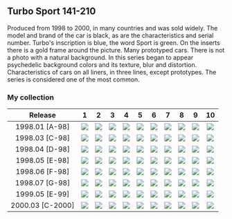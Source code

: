 ## Turbo Sport 141-210

Produced from 1998 to 2000, in many countries and was sold widely. The model and brand of the car is black, as are the
characteristics and serial number. Turbo's inscription is blue, the word Sport is green. On the inserts there is a gold
frame around the picture. Many prototyped cars. There is not a photo with a natural background. In this series began to
appear psychedelic background colors and its texture, blur and distortion. Characteristics of cars on all liners, in
three lines, except prototypes. The series is considered one of the most common.

### My collection

|     Release      |                                                             1                                                              |                                                             2                                                              |                                                             3                                                              |                                                             4                                                              |                                                             5                                                              |                                                             6                                                              |                                                             7                                                              |                                                             8                                                              |                                                             9                                                              |                                                             10                                                             |
|:----------------:|:--------------------------------------------------------------------------------------------------------------------------:|:--------------------------------------------------------------------------------------------------------------------------:|:--------------------------------------------------------------------------------------------------------------------------:|:--------------------------------------------------------------------------------------------------------------------------:|:--------------------------------------------------------------------------------------------------------------------------:|:--------------------------------------------------------------------------------------------------------------------------:|:--------------------------------------------------------------------------------------------------------------------------:|:--------------------------------------------------------------------------------------------------------------------------:|:--------------------------------------------------------------------------------------------------------------------------:|:--------------------------------------------------------------------------------------------------------------------------:|
|  1998.01 [A-98]  |            [<img src='thumbnails/outer/1998_01{A-98}[10]/1.5.png'>](thumbnails/outer/1998_01{A-98}[10]/1.5.png)            |            [<img src='thumbnails/outer/1998_01{A-98}[10]/2.5.png'>](thumbnails/outer/1998_01{A-98}[10]/2.5.png)            | [<img src='/collection/gum_wrappers/kent/turbo//missed_outer.png'>](/collection/gum_wrappers/kent/turbo//missed_outer.png) | [<img src='/collection/gum_wrappers/kent/turbo//missed_outer.png'>](/collection/gum_wrappers/kent/turbo//missed_outer.png) | [<img src='/collection/gum_wrappers/kent/turbo//missed_outer.png'>](/collection/gum_wrappers/kent/turbo//missed_outer.png) | [<img src='/collection/gum_wrappers/kent/turbo//missed_outer.png'>](/collection/gum_wrappers/kent/turbo//missed_outer.png) |            [<img src='thumbnails/outer/1998_01{A-98}[10]/7.4.png'>](thumbnails/outer/1998_01{A-98}[10]/7.4.png)            |            [<img src='thumbnails/outer/1998_01{A-98}[10]/8.5.png'>](thumbnails/outer/1998_01{A-98}[10]/8.5.png)            | [<img src='/collection/gum_wrappers/kent/turbo//missed_outer.png'>](/collection/gum_wrappers/kent/turbo//missed_outer.png) | [<img src='/collection/gum_wrappers/kent/turbo//missed_outer.png'>](/collection/gum_wrappers/kent/turbo//missed_outer.png) |
|  1998.03 [C-98]  | [<img src='/collection/gum_wrappers/kent/turbo//missed_outer.png'>](/collection/gum_wrappers/kent/turbo//missed_outer.png) | [<img src='/collection/gum_wrappers/kent/turbo//missed_outer.png'>](/collection/gum_wrappers/kent/turbo//missed_outer.png) | [<img src='/collection/gum_wrappers/kent/turbo//missed_outer.png'>](/collection/gum_wrappers/kent/turbo//missed_outer.png) | [<img src='/collection/gum_wrappers/kent/turbo//missed_outer.png'>](/collection/gum_wrappers/kent/turbo//missed_outer.png) | [<img src='/collection/gum_wrappers/kent/turbo//missed_outer.png'>](/collection/gum_wrappers/kent/turbo//missed_outer.png) | [<img src='/collection/gum_wrappers/kent/turbo//missed_outer.png'>](/collection/gum_wrappers/kent/turbo//missed_outer.png) |            [<img src='thumbnails/outer/1998_03{C-98}[10]/7.4.png'>](thumbnails/outer/1998_03{C-98}[10]/7.4.png)            | [<img src='/collection/gum_wrappers/kent/turbo//missed_outer.png'>](/collection/gum_wrappers/kent/turbo//missed_outer.png) | [<img src='/collection/gum_wrappers/kent/turbo//missed_outer.png'>](/collection/gum_wrappers/kent/turbo//missed_outer.png) | [<img src='/collection/gum_wrappers/kent/turbo//missed_outer.png'>](/collection/gum_wrappers/kent/turbo//missed_outer.png) |
|  1998.04 [D-98]  |            [<img src='thumbnails/outer/1998_04{D-98}[10]/1.5.png'>](thumbnails/outer/1998_04{D-98}[10]/1.5.png)            |            [<img src='thumbnails/outer/1998_04{D-98}[10]/2.5.png'>](thumbnails/outer/1998_04{D-98}[10]/2.5.png)            | [<img src='/collection/gum_wrappers/kent/turbo//missed_outer.png'>](/collection/gum_wrappers/kent/turbo//missed_outer.png) |            [<img src='thumbnails/outer/1998_04{D-98}[10]/4.5.png'>](thumbnails/outer/1998_04{D-98}[10]/4.5.png)            |            [<img src='thumbnails/outer/1998_04{D-98}[10]/5.5.png'>](thumbnails/outer/1998_04{D-98}[10]/5.5.png)            |            [<img src='thumbnails/outer/1998_04{D-98}[10]/6.5.png'>](thumbnails/outer/1998_04{D-98}[10]/6.5.png)            | [<img src='/collection/gum_wrappers/kent/turbo//missed_outer.png'>](/collection/gum_wrappers/kent/turbo//missed_outer.png) |            [<img src='thumbnails/outer/1998_04{D-98}[10]/8.5.png'>](thumbnails/outer/1998_04{D-98}[10]/8.5.png)            |            [<img src='thumbnails/outer/1998_04{D-98}[10]/9.5.png'>](thumbnails/outer/1998_04{D-98}[10]/9.5.png)            | [<img src='/collection/gum_wrappers/kent/turbo//missed_outer.png'>](/collection/gum_wrappers/kent/turbo//missed_outer.png) |
|  1998.05 [E-98]  |            [<img src='thumbnails/outer/1998_05{E-98}[10]/1.5.png'>](thumbnails/outer/1998_05{E-98}[10]/1.5.png)            | [<img src='/collection/gum_wrappers/kent/turbo//missed_outer.png'>](/collection/gum_wrappers/kent/turbo//missed_outer.png) | [<img src='/collection/gum_wrappers/kent/turbo//missed_outer.png'>](/collection/gum_wrappers/kent/turbo//missed_outer.png) | [<img src='/collection/gum_wrappers/kent/turbo//missed_outer.png'>](/collection/gum_wrappers/kent/turbo//missed_outer.png) | [<img src='/collection/gum_wrappers/kent/turbo//missed_outer.png'>](/collection/gum_wrappers/kent/turbo//missed_outer.png) | [<img src='/collection/gum_wrappers/kent/turbo//missed_outer.png'>](/collection/gum_wrappers/kent/turbo//missed_outer.png) | [<img src='/collection/gum_wrappers/kent/turbo//missed_outer.png'>](/collection/gum_wrappers/kent/turbo//missed_outer.png) | [<img src='/collection/gum_wrappers/kent/turbo//missed_outer.png'>](/collection/gum_wrappers/kent/turbo//missed_outer.png) | [<img src='/collection/gum_wrappers/kent/turbo//missed_outer.png'>](/collection/gum_wrappers/kent/turbo//missed_outer.png) | [<img src='/collection/gum_wrappers/kent/turbo//missed_outer.png'>](/collection/gum_wrappers/kent/turbo//missed_outer.png) |
|  1998.06 [F-98]  |            [<img src='thumbnails/outer/1998_06{F-98}[10]/1.5.png'>](thumbnails/outer/1998_06{F-98}[10]/1.5.png)            | [<img src='/collection/gum_wrappers/kent/turbo//missed_outer.png'>](/collection/gum_wrappers/kent/turbo//missed_outer.png) |            [<img src='thumbnails/outer/1998_06{F-98}[10]/3.5.png'>](thumbnails/outer/1998_06{F-98}[10]/3.5.png)            |            [<img src='thumbnails/outer/1998_06{F-98}[10]/4.5.png'>](thumbnails/outer/1998_06{F-98}[10]/4.5.png)            |            [<img src='thumbnails/outer/1998_06{F-98}[10]/5.5.png'>](thumbnails/outer/1998_06{F-98}[10]/5.5.png)            | [<img src='/collection/gum_wrappers/kent/turbo//missed_outer.png'>](/collection/gum_wrappers/kent/turbo//missed_outer.png) | [<img src='/collection/gum_wrappers/kent/turbo//missed_outer.png'>](/collection/gum_wrappers/kent/turbo//missed_outer.png) | [<img src='/collection/gum_wrappers/kent/turbo//missed_outer.png'>](/collection/gum_wrappers/kent/turbo//missed_outer.png) | [<img src='/collection/gum_wrappers/kent/turbo//missed_outer.png'>](/collection/gum_wrappers/kent/turbo//missed_outer.png) | [<img src='/collection/gum_wrappers/kent/turbo//missed_outer.png'>](/collection/gum_wrappers/kent/turbo//missed_outer.png) |
|  1998.07 [G-98]  | [<img src='/collection/gum_wrappers/kent/turbo//missed_outer.png'>](/collection/gum_wrappers/kent/turbo//missed_outer.png) | [<img src='/collection/gum_wrappers/kent/turbo//missed_outer.png'>](/collection/gum_wrappers/kent/turbo//missed_outer.png) |            [<img src='thumbnails/outer/1998_07{G-98}[10]/3.5.png'>](thumbnails/outer/1998_07{G-98}[10]/3.5.png)            | [<img src='/collection/gum_wrappers/kent/turbo//missed_outer.png'>](/collection/gum_wrappers/kent/turbo//missed_outer.png) | [<img src='/collection/gum_wrappers/kent/turbo//missed_outer.png'>](/collection/gum_wrappers/kent/turbo//missed_outer.png) | [<img src='/collection/gum_wrappers/kent/turbo//missed_outer.png'>](/collection/gum_wrappers/kent/turbo//missed_outer.png) | [<img src='/collection/gum_wrappers/kent/turbo//missed_outer.png'>](/collection/gum_wrappers/kent/turbo//missed_outer.png) |            [<img src='thumbnails/outer/1998_07{G-98}[10]/8.5.png'>](thumbnails/outer/1998_07{G-98}[10]/8.5.png)            | [<img src='/collection/gum_wrappers/kent/turbo//missed_outer.png'>](/collection/gum_wrappers/kent/turbo//missed_outer.png) | [<img src='/collection/gum_wrappers/kent/turbo//missed_outer.png'>](/collection/gum_wrappers/kent/turbo//missed_outer.png) |
|  1999.05 [E-99]  |            [<img src='thumbnails/outer/1999_05{E-99}[10]/1.5.png'>](thumbnails/outer/1999_05{E-99}[10]/1.5.png)            |            [<img src='thumbnails/outer/1999_05{E-99}[10]/2.5.png'>](thumbnails/outer/1999_05{E-99}[10]/2.5.png)            | [<img src='/collection/gum_wrappers/kent/turbo//missed_outer.png'>](/collection/gum_wrappers/kent/turbo//missed_outer.png) |            [<img src='thumbnails/outer/1999_05{E-99}[10]/4.5.png'>](thumbnails/outer/1999_05{E-99}[10]/4.5.png)            | [<img src='/collection/gum_wrappers/kent/turbo//missed_outer.png'>](/collection/gum_wrappers/kent/turbo//missed_outer.png) |            [<img src='thumbnails/outer/1999_05{E-99}[10]/6.5.png'>](thumbnails/outer/1999_05{E-99}[10]/6.5.png)            | [<img src='/collection/gum_wrappers/kent/turbo//missed_outer.png'>](/collection/gum_wrappers/kent/turbo//missed_outer.png) |            [<img src='thumbnails/outer/1999_05{E-99}[10]/8.5.png'>](thumbnails/outer/1999_05{E-99}[10]/8.5.png)            | [<img src='/collection/gum_wrappers/kent/turbo//missed_outer.png'>](/collection/gum_wrappers/kent/turbo//missed_outer.png) |           [<img src='thumbnails/outer/1999_05{E-99}[10]/10.4.png'>](thumbnails/outer/1999_05{E-99}[10]/10.4.png)           |
| 2000.03 [C-2000] | [<img src='/collection/gum_wrappers/kent/turbo//missed_outer.png'>](/collection/gum_wrappers/kent/turbo//missed_outer.png) | [<img src='/collection/gum_wrappers/kent/turbo//missed_outer.png'>](/collection/gum_wrappers/kent/turbo//missed_outer.png) |          [<img src='thumbnails/outer/2000_03{C-2000}[10]/3.5.png'>](thumbnails/outer/2000_03{C-2000}[10]/3.5.png)          | [<img src='/collection/gum_wrappers/kent/turbo//missed_outer.png'>](/collection/gum_wrappers/kent/turbo//missed_outer.png) | [<img src='/collection/gum_wrappers/kent/turbo//missed_outer.png'>](/collection/gum_wrappers/kent/turbo//missed_outer.png) | [<img src='/collection/gum_wrappers/kent/turbo//missed_outer.png'>](/collection/gum_wrappers/kent/turbo//missed_outer.png) | [<img src='/collection/gum_wrappers/kent/turbo//missed_outer.png'>](/collection/gum_wrappers/kent/turbo//missed_outer.png) | [<img src='/collection/gum_wrappers/kent/turbo//missed_outer.png'>](/collection/gum_wrappers/kent/turbo//missed_outer.png) | [<img src='/collection/gum_wrappers/kent/turbo//missed_outer.png'>](/collection/gum_wrappers/kent/turbo//missed_outer.png) | [<img src='/collection/gum_wrappers/kent/turbo//missed_outer.png'>](/collection/gum_wrappers/kent/turbo//missed_outer.png) |

<span style="display: inline-block;">
	<a href='thumbnails/inner/141.5.png' title=''><img src='thumbnails/inner/141.5.png' alt=''></a>
</span>
<span style="display: inline-block;">
	<a href='thumbnails/inner/142.5.png' title=''><img src='thumbnails/inner/142.5.png' alt=''></a>
</span>
<span style="display: inline-block;">
	<a href='thumbnails/inner/143.5.png' title=''><img src='thumbnails/inner/143.5.png' alt=''></a>
</span>
<span style="display: inline-block;">
	<a href='thumbnails/inner/144.5.png' title=''><img src='thumbnails/inner/144.5.png' alt=''></a>
</span>
<span style="display: inline-block;">
	<a href='thumbnails/inner/145.5.png' title=''><img src='thumbnails/inner/145.5.png' alt=''></a>
</span>
<span style="display: inline-block;">
	<a href='thumbnails/inner/146.5.png' title=''><img src='thumbnails/inner/146.5.png' alt=''></a>
</span>
<span style="display: inline-block;">
	<a href='thumbnails/inner/147.5.png' title=''><img src='thumbnails/inner/147.5.png' alt=''></a>
</span>
<span style="display: inline-block;">
	<a href='thumbnails/inner/148.5.png' title=''><img src='thumbnails/inner/148.5.png' alt=''></a>
</span>
<span style="display: inline-block;">
	<a href='thumbnails/inner/149.5.png' title=''><img src='thumbnails/inner/149.5.png' alt=''></a>
</span>
<span style="display: inline-block;">
	<a href='thumbnails/inner/150.5.png' title=''><img src='thumbnails/inner/150.5.png' alt=''></a>
</span>
<span style="display: inline-block;">
	<a href='thumbnails/inner/151.5.png' title=''><img src='thumbnails/inner/151.5.png' alt=''></a>
</span>
<span style="display: inline-block;">
	<a href='thumbnails/inner/152.5.png' title=''><img src='thumbnails/inner/152.5.png' alt=''></a>
</span>
<span style="display: inline-block;">
	<a href='thumbnails/inner/153.5.png' title=''><img src='thumbnails/inner/153.5.png' alt=''></a>
</span>
<span style="display: inline-block;">
	<a href='thumbnails/inner/154.5.png' title=''><img src='thumbnails/inner/154.5.png' alt=''></a>
</span>
<span style="display: inline-block;">
	<a href='thumbnails/inner/155.5.png' title=''><img src='thumbnails/inner/155.5.png' alt=''></a>
</span>
<span style="display: inline-block;">
	<a href='thumbnails/inner/156.5.png' title=''><img src='thumbnails/inner/156.5.png' alt=''></a>
</span>
<span style="display: inline-block;">
	<a href='thumbnails/inner/157.4.png' title=''><img src='thumbnails/inner/157.4.png' alt=''></a>
</span>
<span style="display: inline-block;">
	<a href='thumbnails/inner/158.4.png' title=''><img src='thumbnails/inner/158.4.png' alt=''></a>
</span>
<span style="display: inline-block;">
	<a href='thumbnails/inner/159.5.png' title=''><img src='thumbnails/inner/159.5.png' alt=''></a>
</span>
<span style="display: inline-block;">
	<a href='thumbnails/inner/160.5.png' title=''><img src='thumbnails/inner/160.5.png' alt=''></a>
</span>
<span style="display: inline-block;">
	<a href='thumbnails/inner/161.5.png' title=''><img src='thumbnails/inner/161.5.png' alt=''></a>
</span>
<span style="display: inline-block;">
	<a href='thumbnails/inner/162.5.png' title=''><img src='thumbnails/inner/162.5.png' alt=''></a>
</span>
<span style="display: inline-block;">
	<a href='thumbnails/inner/163.5.png' title=''><img src='thumbnails/inner/163.5.png' alt=''></a>
</span>
<span style="display: inline-block;">
	<a href='thumbnails/inner/164.5.png' title=''><img src='thumbnails/inner/164.5.png' alt=''></a>
</span>
<span style="display: inline-block;">
	<a href='thumbnails/inner/165.5.png' title=''><img src='thumbnails/inner/165.5.png' alt=''></a>
</span>
<span style="display: inline-block;">
	<a href='thumbnails/inner/166.4.png' title=''><img src='thumbnails/inner/166.4.png' alt=''></a>
</span>
<span style="display: inline-block;">
	<a href='thumbnails/inner/167.5.png' title=''><img src='thumbnails/inner/167.5.png' alt=''></a>
</span>
<span style="display: inline-block;">
	<a href='thumbnails/inner/168.5.png' title=''><img src='thumbnails/inner/168.5.png' alt=''></a>
</span>
<span style="display: inline-block;">
	<a href='thumbnails/inner/169.5.png' title=''><img src='thumbnails/inner/169.5.png' alt=''></a>
</span>
<span style="display: inline-block;">
	<a href='thumbnails/inner/170.5.png' title=''><img src='thumbnails/inner/170.5.png' alt=''></a>
</span>
<span style="display: inline-block;">
	<a href='thumbnails/inner/171.5.png' title=''><img src='thumbnails/inner/171.5.png' alt=''></a>
</span>
<span style="display: inline-block;">
	<a href='thumbnails/inner/172.5.png' title=''><img src='thumbnails/inner/172.5.png' alt=''></a>
</span>
<span style="display: inline-block;">
	<a href='thumbnails/inner/173.5.png' title=''><img src='thumbnails/inner/173.5.png' alt=''></a>
</span>
<span style="display: inline-block;">
	<a href='thumbnails/inner/174.5.png' title=''><img src='thumbnails/inner/174.5.png' alt=''></a>
</span>
<span style="display: inline-block;">
	<a href='thumbnails/inner/175.5.png' title=''><img src='thumbnails/inner/175.5.png' alt=''></a>
</span>
<span style="display: inline-block;">
	<a href='thumbnails/inner/176.5.png' title=''><img src='thumbnails/inner/176.5.png' alt=''></a>
</span>
<span style="display: inline-block;">
	<a href='thumbnails/inner/177.5.png' title=''><img src='thumbnails/inner/177.5.png' alt=''></a>
</span>
<span style="display: inline-block;">
	<a href='thumbnails/inner/178.5.png' title=''><img src='thumbnails/inner/178.5.png' alt=''></a>
</span>
<span style="display: inline-block;">
	<a href='thumbnails/inner/179.5.png' title=''><img src='thumbnails/inner/179.5.png' alt=''></a>
</span>
<span style="display: inline-block;">
	<a href='thumbnails/inner/180.5.png' title=''><img src='thumbnails/inner/180.5.png' alt=''></a>
</span>
<span style="display: inline-block;">
	<a href='thumbnails/inner/181.5.png' title=''><img src='thumbnails/inner/181.5.png' alt=''></a>
</span>
<span style="display: inline-block;">
	<a href='thumbnails/inner/182.5.png' title=''><img src='thumbnails/inner/182.5.png' alt=''></a>
</span>
<span style="display: inline-block;">
	<a href='thumbnails/inner/183.5.png' title=''><img src='thumbnails/inner/183.5.png' alt=''></a>
</span>
<span style="display: inline-block;">
	<a href='thumbnails/inner/184.5.png' title=''><img src='thumbnails/inner/184.5.png' alt=''></a>
</span>
<span style="display: inline-block;">
	<a href='thumbnails/inner/185.5.png' title=''><img src='thumbnails/inner/185.5.png' alt=''></a>
</span>
<span style="display: inline-block;">
	<a href='thumbnails/inner/186.5.png' title=''><img src='thumbnails/inner/186.5.png' alt=''></a>
</span>
<span style="display: inline-block;">
	<a href='thumbnails/inner/187.5.png' title=''><img src='thumbnails/inner/187.5.png' alt=''></a>
</span>
<span style="display: inline-block;">
	<a href='thumbnails/inner/188.5.png' title=''><img src='thumbnails/inner/188.5.png' alt=''></a>
</span>
<span style="display: inline-block;">
	<a href='thumbnails/inner/189.5.png' title=''><img src='thumbnails/inner/189.5.png' alt=''></a>
</span>
<span style="display: inline-block;">
	<a href='thumbnails/inner/190.5.png' title=''><img src='thumbnails/inner/190.5.png' alt=''></a>
</span>
<span style="display: inline-block;">
	<a href='thumbnails/inner/191.5.png' title=''><img src='thumbnails/inner/191.5.png' alt=''></a>
</span>
<span style="display: inline-block;">
	<a href='thumbnails/inner/192.5.png' title=''><img src='thumbnails/inner/192.5.png' alt=''></a>
</span>
<span style="display: inline-block;">
	<a href='thumbnails/inner/193.5.png' title=''><img src='thumbnails/inner/193.5.png' alt=''></a>
</span>
<span style="display: inline-block;">
	<a href='thumbnails/inner/194.4.png' title=''><img src='thumbnails/inner/194.4.png' alt=''></a>
</span>
<span style="display: inline-block;">
	<a href='thumbnails/inner/195.5.png' title=''><img src='thumbnails/inner/195.5.png' alt=''></a>
</span>
<span style="display: inline-block;">
	<a href='thumbnails/inner/196.5.png' title=''><img src='thumbnails/inner/196.5.png' alt=''></a>
</span>
<span style="display: inline-block;">
	<a href='thumbnails/inner/197.5.png' title=''><img src='thumbnails/inner/197.5.png' alt=''></a>
</span>
<span style="display: inline-block;">
	<a href='thumbnails/inner/198.5.png' title=''><img src='thumbnails/inner/198.5.png' alt=''></a>
</span>
<span style="display: inline-block;">
	<a href='thumbnails/inner/199.5.png' title=''><img src='thumbnails/inner/199.5.png' alt=''></a>
</span>
<span style="display: inline-block;">
	<a href='thumbnails/inner/200.5.png' title=''><img src='thumbnails/inner/200.5.png' alt=''></a>
</span>
<span style="display: inline-block;">
	<a href='thumbnails/inner/201.5.png' title=''><img src='thumbnails/inner/201.5.png' alt=''></a>
</span>
<span style="display: inline-block;">
	<a href='thumbnails/inner/202.4.png' title=''><img src='thumbnails/inner/202.4.png' alt=''></a>
</span>
<span style="display: inline-block;">
	<a href='thumbnails/inner/203.5.png' title=''><img src='thumbnails/inner/203.5.png' alt=''></a>
</span>
<span style="display: inline-block;">
	<a href='thumbnails/inner/204.5.png' title=''><img src='thumbnails/inner/204.5.png' alt=''></a>
</span>
<span style="display: inline-block;">
	<a href='thumbnails/inner/205.5.png' title=''><img src='thumbnails/inner/205.5.png' alt=''></a>
</span>
<span style="display: inline-block;">
	<a href='thumbnails/inner/206.5.png' title=''><img src='thumbnails/inner/206.5.png' alt=''></a>
</span>
<span style="display: inline-block;">
	<a href='thumbnails/inner/207.5.png' title=''><img src='thumbnails/inner/207.5.png' alt=''></a>
</span>
<span style="display: inline-block;">
	<a href='thumbnails/inner/208.5.png' title=''><img src='thumbnails/inner/208.5.png' alt=''></a>
</span>
<span style="display: inline-block;">
	<a href='thumbnails/inner/209.5.png' title=''><img src='thumbnails/inner/209.5.png' alt=''></a>
</span>
<span style="display: inline-block;">
	<a href='thumbnails/inner/210.5.png' title=''><img src='thumbnails/inner/210.5.png' alt=''></a>
</span>

